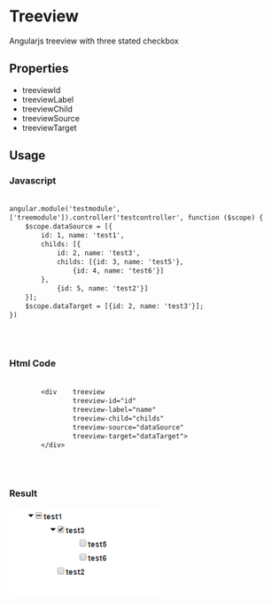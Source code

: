 <html ng-app="testmodule">
<head lang="en">
    <meta charset="UTF-8">
    <title></title>
    <link rel="stylesheet" href="bootstrap.css">
    <link href="bootstrap-theme.css">
    <script type="text/javascript" src="jquery-2.1.1.js"></script>
    <script type="text/javascript" src="bootstrap.js"></script>
    <script type="text/javascript" src="angular.js"></script>
    <script type="text/javascript" src="tree.js"></script>
    <script type="text/javascript" src="testmodule.js"></script>
    <link rel="stylesheet" href="treeview.css">
</head>
<body ng-controller="testcontroller">
<h1>Treeview</h1>

<span>Angularjs treeview with three stated checkbox</span>

<h2>Properties</h2>
<ul>
    <li>treeviewId</li>
    <li>treeviewLabel</li>
    <li>treeviewChild</li>
    <li>treeviewSource</li>
    <li>treeviewTarget</li>

</ul>
<h2>Usage</h2>
<h3>Javascript</h3>
<pre>
    <code>
angular.module('testmodule', ['treemodule']).controller('testcontroller', function ($scope) {
    $scope.dataSource = [{
        id: 1, name: 'test1',
        childs: [{
            id: 2, name: 'test3',
            childs: [{id: 3, name: 'test5'},
                {id: 4, name: 'test6'}]
        },
            {id: 5, name: 'test2'}]
    }];
    $scope.dataTarget = [{id: 2, name: 'test3'}];
})
    </code>
</pre>

<br/>
<h3>Html Code</h3>
<pre>
    <code>
        &lt;div    treeview
                treeview-id="id"
                treeview-label="name"
                treeview-child="childs"
                treeview-source="dataSource"
                treeview-target="dataTarget"&gt;
        &lt;/div&gt;
    </code>
</pre>
<br/>
<h3>Result</h3>
<img src="result.png"/>
<div treeview treeview-id="id" treeview-label="name" treeview-child="childs" treeview-source="dataSource" treeview-target="dataTarget"></div>
</body>
</html>